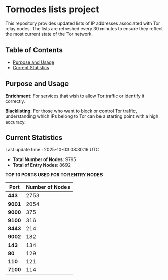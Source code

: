# Tornodes lists project

This repository provides updated lists of IP addresses associated with Tor relay nodes. The lists are refreshed every 30 minutes to ensure they reflect the most current state of the Tor network.

## Table of Contents

- [Purpose and Usage](#purpose-and-usage)
- [Current Statistics](#current-statistics)


## Purpose and Usage

**Enrichment**: For services that wish to allow Tor traffic or identify it correctly.

**Blacklisting**: For those who want to block or control Tor traffic, understanding which IPs belong to Tor can be a starting point with a high accuracy.

## Current Statistics

Last update time : 2025-10-03 08:30:16 UTC

- **Total Number of Nodes**: 9795
- **Total of Entry Nodes**: 8692

**TOP 10 PORTS USED FOR TOR ENTRY NODES**

| **Port** | **Number of Nodes** |
|------|-----------------|
| **443**   | 2753  |
| **9001**   | 2054  |
| **9000**   | 375  |
| **9100**   | 316  |
| **8443**   | 214  |
| **9002**   | 182  |
| **143**   | 134  |
| **80**   | 129  |
| **110**   | 121  |
| **7100**   | 114  |

